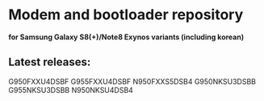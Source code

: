 # Modem and bootloader repository 
**for Samsung Galaxy S8(+)/Note8 Exynos variants (including korean)**

## Latest releases:
G950FXXU4DSBF
G955FXXU4DSBF
N950FXXS5DSB4
G950NKSU3DSBB
G955NKSU3DSBB
N950NKSU4DSB4